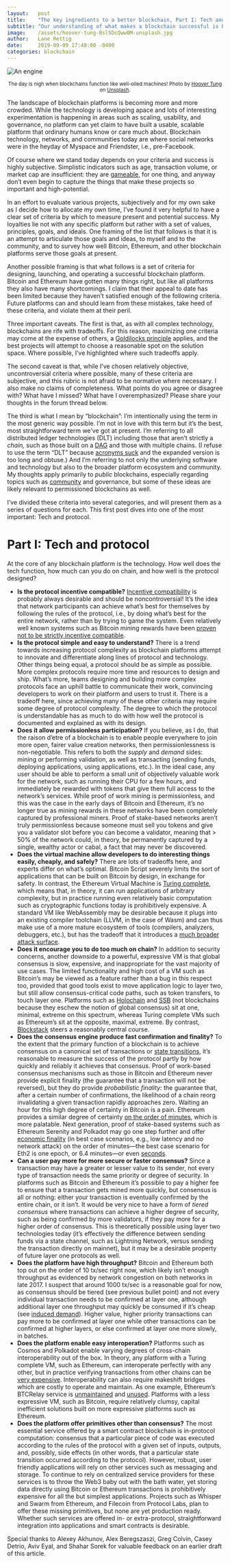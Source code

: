 ```yaml
---
layout:   post
title:    "The key ingredients to a better blockchain, Part I: Tech and protocol"
subtitle: "Our understanding of what makes a blockchain successful is becoming clear. What will it take to succeed?"
image:    /assets/hoover-tung-BslSDcQww0M-unsplash.jpg
author:   Lane Rettig
date:     2019-09-09 17:48:00 -0400
categories: blockchain
---
```


![An engine](/assets/hoover-tung-BslSDcQww0M-unsplash.jpg)

<p style="text-align: center"><sub>The day is nigh when blockchains function like well-oiled machines! Photo by <a href="https://unsplash.com/@lozt?utm_source=unsplash&utm_medium=referral&utm_content=creditCopyText">Hoover Tung</a> on <a href="https://unsplash.com/collections/8073285/drag-race?utm_source=unsplash&utm_medium=referral&utm_content=creditCopyText">Unsplash</a>.</sub></p>

The landscape of blockchain platforms is becoming more and more crowded. While the technology is developing apace and lots of interesting experimentation is happening in areas such as scaling, usability, and governance, no platform can yet claim to have built a usable, scalable platform that ordinary humans know or care much about. Blockchain technology, networks, and communities today are where social networks were in the heyday of Myspace and Friendster, i.e., pre-Facebook.

Of course where we stand today depends on your criteria and success is highly subjective. Simplistic indicators such as age, transaction volume, or market cap are insufficient: they are [gameable](https://www.coindesk.com/for-15k-hell-fake-your-exchange-volume-youll-get-on-coinmarketcap), for one thing, and anyway don’t even begin to capture the things that make these projects so important and high-potential.

In an effort to evaluate various projects, subjectively and for my own sake as I decide how to allocate my own time, I’ve found it very helpful to have a clear set of criteria by which to measure present and potential success. My loyalties lie not with any specific platform but rather with a set of values, principles, goals, and ideals. One framing of the list that follows is that it is an attempt to articulate those goals and ideas, to myself and to the community, and to survey how well Bitcoin, Ethereum, and other blockchain platforms serve those goals at present.

Another possible framing is that what follows is a set of criteria for designing, launching, and operating a successful blockchain platform. Bitcoin and Ethereum have gotten many things right, but like all platforms they also have many shortcomings. I claim that their appeal to date has been limited because they haven’t satisfied enough of the following criteria. Future platforms can and should learn from these mistakes, take heed of these criteria, and violate them at their peril.

Three important caveats. The first is that, as with all complex technology, blockchains are rife with tradeoffs. For this reason, maximizing one criteria may come at the expense of others, a [Goldilocks principle](https://en.wikipedia.org/wiki/Goldilocks_principle) applies, and the best projects will attempt to choose a reasonable spot on the solution space. Where possible, I’ve highlighted where such tradeoffs apply.

The second caveat is that, while I’ve chosen relatively objective, uncontroversial criteria where possible, many of these criteria are subjective, and this rubric is not afraid to be normative where necessary. I also make no claims of completeness. What points do you agree or disagree with? What have I missed? What have I overemphasized? Please share your thoughts in the forum thread below.

The third is what I mean by “blockchain”: I’m intentionally using the term in the most generic way possible. I’m not in love with this term but it’s the best, most straightforward term we’ve got at present. I’m referring to all distributed ledger technologies (DLT) including those that aren’t strictly a _chain,_ such as those built on a [DAG](https://en.wikipedia.org/wiki/Directed_acyclic_graph) and those with multiple chains. (I refuse to use the term “DLT” because [acronyms suck](https://gist.github.com/klaaspieter/12cd68f54bb71a3940eae5cdd4ea1764) and the expanded version is too long and obtuse.) And I’m referring to not only the underlying software and technology but also to the broader platform ecosystem and community. My thoughts apply primarily to _public_ blockchains, especially regarding topics such as [community](/blockchain/2019/09/19/key-ingredients-better-blockchain-part-iii-community.html) and governance, but some of these ideas are likely relevant to permissioned blockchains as well.

I’ve divided these criteria into several categories, and will present them as a series of questions for each. This first post dives into one of the most important: Tech and protocol.

# Part I: Tech and protocol

At the core of any blockchain platform is the technology. How well does the tech function, how much can you do on chain, and how well is the protocol designed?

*   **Is the protocol incentive compatible?** [Incentive compatibility](https://en.wikipedia.org/wiki/Incentive_compatibility) is probably always desirable and should be noncontroversial! It’s the idea that network participants can achieve what’s best for themselves by following the rules of the protocol, i.e., by doing what’s best for the entire network, rather than by trying to game the system. Even relatively well known systems such as Bitcoin mining rewards have been [proven not to be strictly incentive compatible](https://www.ifca.ai/fc16/preproceedings/28_Schrijvers.pdf).
*   **Is the protocol simple and easy to understand?** There is a trend towards increasing protocol complexity as blockchain platforms attempt to innovate and differentiate along lines of protocol and technology. Other things being equal, a protocol should be as simple as possible. More complex protocols require more time and resources to design and ship. What’s more, teams designing and building more complex protocols face an uphill battle to communicate their work, convincing developers to work on their platform and users to trust it. There is a tradeoff here, since achieving many of these other criteria may require some degree of protocol complexity. The degree to which the protocol is understandable has as much to do with how well the protocol is documented and explained as with its design.
*   **Does it allow permissionless participation?** If you believe, as I do, that the raison d’etre of a blockchain is to enable people everywhere to join more open, fairer value creation networks, then permissionlessness is non-negotiable. This refers to both the _supply_ and _demand_ sides: mining or performing validation, as well as transacting (sending funds, deploying applications, using applications, etc.). In the ideal case, any user should be able to perform a small unit of objectively valuable work for the network, such as running their CPU for a few hours, and immediately be rewarded with tokens that give them full access to the network’s services. While proof of work mining is permissionless, and this was the case in the early days of Bitcoin and Ethereum, it’s no longer true as mining rewards in these networks have been completely captured by professional miners. Proof of stake-based networks aren’t truly permissionless because someone must sell you tokens and give you a validator slot before you can become a validator, meaning that > 50% of the network could, in theory, be permanently captured by a single, wealthy actor or cabal, a fact that may never be discovered.
*   **Does the virtual machine allow developers to do interesting things easily, cheaply, and safely?** There are lots of tradeoffs here, and experts differ on what’s optimal. Bitcoin Script severely limits the sort of applications that can be built on Bitcoin by design, in exchange for safety. In contrast, the Ethereum Virtual Machine is [Turing complete](https://en.wikipedia.org/wiki/Turing_completeness), which means that, in theory, it can run applications of arbitrary complexity, but in practice running even relatively basic computation such as cryptographic functions today is prohibitively expensive. A standard VM like WebAssembly may be desirable because it plugs into an existing compiler toolchain (LLVM, in the case of Wasm) and can thus make use of a more mature ecosystem of tools (compilers, analyzers, debuggers, etc.), but has the tradeoff that it introduces a [much broader attack surface](https://twitter.com/BrendanEich/status/1009688828041281536?s=20).
*   **Does it encourage you to do too much on chain?** In addition to security concerns, another downside to a powerful, expressive VM is that global consensus is slow, expensive, and inappropriate for the vast majority of use cases. The limited functionality and high cost of a VM such as Bitcoin’s may be viewed as a feature rather than a bug in this respect too, provided that good tools exist to move application logic to layer two, but still allow consensus-critical code paths, such as token transfers, to touch layer one. Platforms such as [Holochain](https://holo.host/) and [SSB](https://www.scuttlebutt.nz/) (not blockchains because they eschew the notion of global consensus) sit at one, minimal, extreme on this spectrum, whereas Turing complete VMs such as Ethereum’s sit at the opposite, maximal, extreme. By contrast, [Blockstack](http://blockstack.org) steers a reasonably central course.
*   **Does the consensus engine produce fast confirmation and finality?** To the extent that the primary function of a blockchain is to achieve consensus on a canonical set of transactions or [state transitions](https://en.wikipedia.org/wiki/Finite-state_machine), it’s reasonable to measure the success of the protocol partly by how quickly and reliably it achieves that consensus. Proof of work-based consensus mechanisms such as those in Bitcoin and Ethereum never provide explicit finality (the guarantee that a transaction will not be reversed), but they do provide _probabilistic finality:_ the guarantee that, after a certain number of confirmations, the likelihood of a chain reorg invalidating a given transaction rapidly approaches zero. Waiting an hour for this high degree of certainty in Bitcoin is a pain. Ethereum provides a similar degree of certainty [on the order of minutes](https://ethereum.stackexchange.com/questions/319/what-number-of-confirmations-is-considered-secure-in-ethereum), which is more palatable. Next generation, proof of stake-based systems such as Ethereum Serenity and Polkadot may go one step further and offer [economic finality](https://medium.com/@VitalikButerin/minimal-slashing-conditions-20f0b500fc6c) (in best case scenarios, e.g., low latency and no network attack) on the order of minutes—the best case scenario for Eth2 is one epoch, or 6.4 minutes—or even [seconds](https://twitter.com/polkadotnetwork/status/1012743891387322369?s=20).
*   **Can a user pay more for more secure or faster consensus?** Since a transaction may have a greater or lesser value to its sender, not every type of transaction needs the same priority or degree of security. In platforms such as Bitcoin and Ethereum it’s possible to pay a higher fee to ensure that a transaction gets mined more quickly, but  consensus is all or nothing: either your transaction is eventually confirmed by the entire chain, or it isn’t. It would be very nice to have a form of _tiered consensus_ where transactions can achieve a higher degree of security, such as being confirmed by more validators, if they pay more for a higher order of consensus. This is theoretically possible using layer two technologies today (it’s effectively the difference between sending funds via a state channel, such as Lightning Network, versus sending the transaction directly on mainnet), but it may be a desirable property of future layer one protocols as well.
*   **Does the platform have high throughput?** Bitcoin and Ethereum both top out on the order of 10 tx/sec right now, which likely isn’t enough throughput as evidenced by network congestion on both networks in late 2017. I suspect that around 1000 tx/sec is a reasonable goal for now, as consensus should be tiered (see previous bullet point) and not every individual transaction needs to be confirmed at layer one, although additional layer one throughput may quickly be consumed if it’s cheap (see [induced demand](https://en.wikipedia.org/wiki/Induced_demand)). Higher value, higher priority transactions can pay more to be confirmed at layer one while other transactions can be confirmed at higher layers, or else confirmed at layer one more slowly, in batches.
*   **Does the platform enable easy interoperation?** Platforms such as Cosmos and Polkadot enable varying degrees of cross-chain interoperability out of the box. In theory, any platform with a Turing complete VM, such as Ethereum, can interoperate perfectly with any other, but in practice verifying transactions from other chains can be [very expensive](https://ethereum-magicians.org/t/blake2b-f-precompile/3157). Interoperability can also require makeshift bridges which are costly to operate and maintain. As one example, Ethereum’s BTCRelay service is [unmaintained](https://github.com/ethereum/btcrelay) and [unused](https://etherscan.io/address/0x41f274c0023f83391de4e0733c609df5a124c3d4). Platforms with a less expressive VM, such as Bitcoin, require relatively clumsy, capital inefficient solutions built on more expressive platforms such as Ethereum.
*   **Does the platform offer primitives other than consensus?** The most essential service offered by a smart contract blockchain is in-protocol computation: consensus that a particular piece of code was executed according to the rules of the protocol with a given set of inputs, outputs, and, possibly, side effects (in other words, that a particular state transition occurred according to the protocol). However, robust, user friendly applications will rely on other services such as messaging and storage. To continue to rely on centralized service providers for these services is to throw the Web3 baby out with the bath water, yet storing data directly using Bitcoin or Ethereum transactions is prohibitively expensive for all the but simplest applications. Projects such as Whisper and Swarm from Ethereum, and Filecoin from Protocol Labs, plan to offer these missing primitives, but none are yet production ready. Whether such services are offered in- or extra-protocol, straightforward integration into applications and smart contracts is desirable.

Special thanks to Alexey Akhunov, Alex Beregszaszi, Greg Colvin, Casey Detrio, Aviv Eyal, and Shahar Sorek for valuable feedback on an earlier draft of this article.
